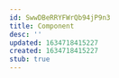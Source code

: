 ```yaml
---
id: SwwDBeRRYFWrQb94jP9n3
title: Component
desc: ''
updated: 1634718415227
created: 1634718415227
stub: true
---
```






